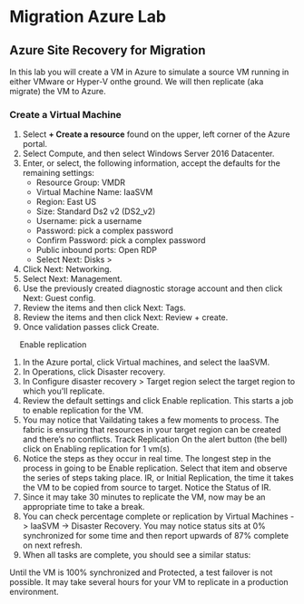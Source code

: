 # Migration Azure Lab
## Azure Site Recovery for Migration  
 
In this lab you will create a VM in Azure to simulate a source VM running in either VMware or Hyper-V onthe ground.  We will then replicate (aka migrate) the VM to Azure.

### Create a Virtual Machine
1.	Select **+ Create a resource** found on the upper, left corner of the Azure portal.
2.	Select Compute, and then select Windows Server 2016 Datacenter.
3.	Enter, or select, the following information, accept the defaults for the remaining settings:
    * Resource Group: VMDR
    * Virtual Machine Name: IaaSVM
    * Region: East US
    * Size: Standard Ds2 v2 (DS2_v2)
    * Username: pick a username
    * Password: pick a complex password
    * Confirm Password: pick a complex password
    * Public inbound ports:  Open RDP
    * Select Next: Disks >
4.	Click Next: Networking.
5.	Select Next: Management.
6.	Use the previously created diagnostic storage account and then click Next: Guest config.
7.	Review the items and then click Next: Tags.
8.	Review the items and then click Next: Review + create.
9.	Once validation passes click Create.

 
Enable replication
1.	In the Azure portal, click Virtual machines, and select the IaaSVM. 
2.	In Operations, click Disaster recovery.
3.	In Configure disaster recovery > Target region select the target region to which you'll replicate.
4.	Review the default settings and click Enable replication. This starts a job to enable replication for the VM.
5.	You may notice that Vaildating takes a few moments to process.  The fabric is ensuring that resources in your target region can be created and there’s no conflicts.
Track Replication
On the alert button (the bell) click on Enabling replication for 1 vm(s).
1.	Notice the steps as they occur in real time.  The longest step in the process in going to be Enable replication.  Select that item and observe the series of steps taking place. IR, or Initial Replication, the time it takes the VM to be copied from source to target.  Notice the Status of IR.  
2.	Since it may take 30 minutes to replicate the VM, now may be an appropriate time to take a break.
3.	You can check percentage complete or replication by Virtual Machines -> IaaSVM -> Disaster Recovery.  You may notice status sits at 0% synchronized for some time and then report upwards of 87% complete on next refresh.
4.	When all tasks are complete, you should see a similar status:
 
Until the VM is 100% synchronized and Protected, a test failover is not possible.  It may take several hours for your VM to replicate in a production environment.

